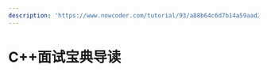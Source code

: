 ```yaml
---
description: 'https://www.nowcoder.com/tutorial/93/a88b64c6d7b14a59aad2061b9fd15ac2'
---
```


# C++面试宝典导读

